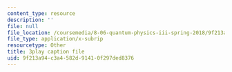 ```yaml
---
content_type: resource
description: ''
file: null
file_location: /coursemedia/8-06-quantum-physics-iii-spring-2018/9f213a94c3a4582d91410f297ded8376_gX2y3PHMmnk.vtt
file_type: application/x-subrip
resourcetype: Other
title: 3play caption file
uid: 9f213a94-c3a4-582d-9141-0f297ded8376
---
```

